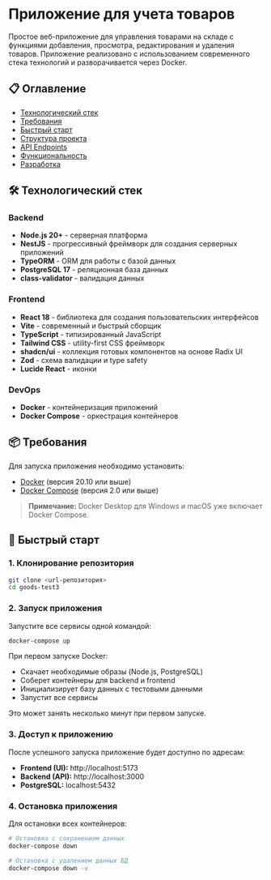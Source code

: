 # Приложение для учета товаров

Простое веб-приложение для управления товарами на складе с функциями добавления, просмотра, редактирования и удаления товаров. Приложение реализовано с использованием современного стека технологий и разворачивается через Docker.

## 📋 Оглавление

- [Технологический стек](#технологический-стек)
- [Требования](#требования)
- [Быстрый старт](#быстрый-старт)
- [Структура проекта](#структура-проекта)
- [API Endpoints](#api-endpoints)
- [Функциональность](#функциональность)
- [Разработка](#разработка)

## 🛠 Технологический стек

### Backend
- **Node.js 20+** - серверная платформа
- **NestJS** - прогрессивный фреймворк для создания серверных приложений
- **TypeORM** - ORM для работы с базой данных
- **PostgreSQL 17** - реляционная база данных
- **class-validator** - валидация данных

### Frontend
- **React 18** - библиотека для создания пользовательских интерфейсов
- **Vite** - современный и быстрый сборщик
- **TypeScript** - типизированный JavaScript
- **Tailwind CSS** - utility-first CSS фреймворк
- **shadcn/ui** - коллекция готовых компонентов на основе Radix UI
- **Zod** - схема валидации и type safety
- **Lucide React** - иконки

### DevOps
- **Docker** - контейнеризация приложений
- **Docker Compose** - оркестрация контейнеров

## 📦 Требования

Для запуска приложения необходимо установить:

- [Docker](https://www.docker.com/get-started) (версия 20.10 или выше)
- [Docker Compose](https://docs.docker.com/compose/install/) (версия 2.0 или выше)

> **Примечание:** Docker Desktop для Windows и macOS уже включает Docker Compose.

## 🚀 Быстрый старт

### 1. Клонирование репозитория

```bash
git clone <url-репозитория>
cd goods-test3
```

### 2. Запуск приложения

Запустите все сервисы одной командой:

```bash
docker-compose up
```

При первом запуске Docker:
- Скачает необходимые образы (Node.js, PostgreSQL)
- Соберет контейнеры для backend и frontend
- Инициализирует базу данных с тестовыми данными
- Запустит все сервисы

Это может занять несколько минут при первом запуске.

### 3. Доступ к приложению

После успешного запуска приложение будет доступно по адресам:

- **Frontend (UI):** http://localhost:5173
- **Backend (API):** http://localhost:3000
- **PostgreSQL:** localhost:5432

### 4. Остановка приложения

Для остановки всех контейнеров:

```bash
# Остановка с сохранением данных
docker-compose down

# Остановка с удалением данных БД
docker-compose down -v
```